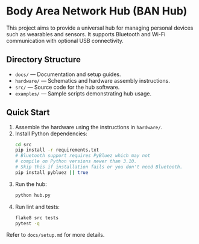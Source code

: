 # Body Area Network Hub (BAN Hub)

This project aims to provide a universal hub for managing personal devices such as wearables and sensors. It supports Bluetooth and Wi-Fi communication with optional USB connectivity.

## Directory Structure

- `docs/` — Documentation and setup guides.
- `hardware/` — Schematics and hardware assembly instructions.
- `src/` — Source code for the hub software.
- `examples/` — Sample scripts demonstrating hub usage.

## Quick Start

1. Assemble the hardware using the instructions in `hardware/`.
2. Install Python dependencies:
   ```bash
   cd src
   pip install -r requirements.txt
   # Bluetooth support requires PyBluez which may not
   # compile on Python versions newer than 3.10.
   # Skip this if installation fails or you don't need Bluetooth.
   pip install pybluez || true
   ```
3. Run the hub:
   ```bash
   python hub.py
   ```
4. Run lint and tests:
   ```bash
   flake8 src tests
   pytest -q
   ```

Refer to `docs/setup.md` for more details.
